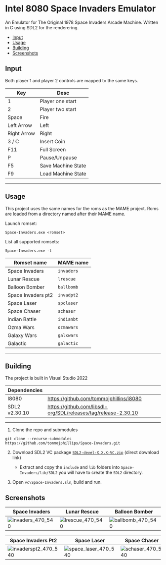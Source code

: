 # Intel 8080 Space Invaders Emulator

An Emulator for The Original 1978 Space Invaders Arcade Machine.
Written in C using SDL2 for the renderering.

 - [Input](#input)
 - [Usage](#usage)
 - [Building](#building)
 - [Screenshots](#screenshots)

## Input

Both player 1 and player 2 controls are mapped to the same keys.

| Key         | Desc                       |
| ---         | ----------------------     |
| 1           | Player one start           |
| 2           | Player two start           |
| Space       | Fire                       |
| Left Arrow  | Left                       |
| Right Arrow | Right                      |
| 3 / C       | Insert Coin                |
| F11         | Full Screen                |
| P           | Pause/Unpause              |
| F5          | Save Machine State         |
| F9          | Load Machine State         |

---

## Usage

 This project uses the same names for the roms as the MAME project. Roms are loaded from a directory named after their MAME name.

Launch romset:

```
Space-Invaders.exe <romset>
```

List all supported romsets:

```
Space-Invaders.exe -l
```

| Romset name               | MAME name   |
| ------------------------- | ----------- |
| Space Invaders            | `invaders`  |
| Lunar Rescue              | `lrescue`   |
| Balloon Bomber            | `ballbomb`  |
| Space Invaders pt2        | `invadpt2`  | 
| Space Laser               | `spclaser`  |
| Space Chaser              | `schaser`   |
| Indian Battle             | `indianbt`  |
| Ozma Wars                 | `ozmawars`  |
| Galaxy Wars               | `galxwars`  |
| Galactic                  | `galactic`  |

---

## Building

The project is built in Visual Studio 2022

| Dependencies   |                                                                |
| -------------- | -------------------------------------------------------------- |
 | I8080         | https://github.com/tommojphillips/i8080                        |
 | SDL2 v2.30.10 | https://github.com/libsdl-org/SDL/releases/tag/release-2.30.10 |

---

1. Clone the repo and submodules
  
  ```
  git clone --recurse-submodules https://github.com/tommojphillips/Space-Invaders.git
  ```
    
 2. Download SDL2 VC package [`SDL2-devel-X.X.X-VC.zip`](https://github.com/libsdl-org/SDL/releases/download/release-2.30.10/SDL2-devel-2.30.10-VC.zip) (direct download link)
     - Extract and copy the `include` and `lib` folders into `Space-Invaders/lib/SDL2` you will have to create the `SDL2` directory.

 3. Open `vc\Space-Invaders.sln`, build and run.

## Screenshots

| Space Invaders | Lunar Rescue | Balloon Bomber |
| -                             | -                          |-                              | 
| ![invaders_470_540](https://github.com/user-attachments/assets/0b21da02-f76c-43a2-a58e-7476226d5608) | ![lrescue_470_540](https://github.com/user-attachments/assets/a9e98263-4d80-446d-8889-d1d01a51271f) | ![ballbomb_470_540](https://github.com/user-attachments/assets/acb352f5-e611-4457-995e-e511894af90a) |

| Space Invaders Pt2 | Space Laser | Space Chaser | 
| -                                 | -                          |   -                        | 
| ![invaderspt2_470_540](https://github.com/user-attachments/assets/cd913aad-b211-4de7-aabd-1fa5563c54d8)  | ![space_laser_470_540](https://github.com/user-attachments/assets/ba478b46-e1a0-4613-9188-1ce54bd4154e) | ![schaser_470_540](https://github.com/user-attachments/assets/df1bf496-edf3-4854-b0e3-066a70f81d7c) | 
